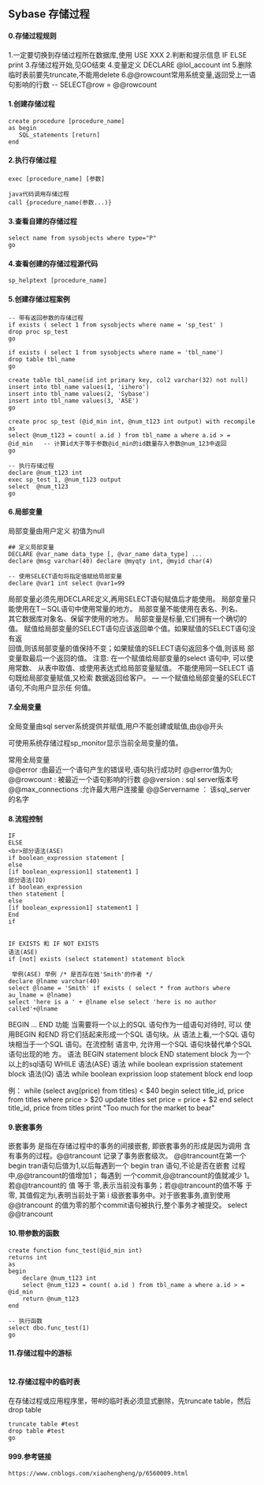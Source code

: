 ## Sybase 存储过程

#### 0.存储过程规则

1.一定要切换到存储过程所在数据库,使用 USE XXX
2.判断和提示信息 IF ELSE print
3.存储过程开始,见GO结束
4.变量定义 DECLARE @lol_account int
5.删除临时表前要先truncate,不能用delete
6.@@rowcount常用系统变量,返回受上一语句影响的行数
-- SELECT@row = @@rowcount

#### 1.创建存储过程

````shell script
create procedure [procedure_name]
as begin
   SQL_statements [return]
end
````

#### 2.执行存储过程

````shell script
exec [procedure_name] [参数]

java代码调用存储过程
call {procedure_name(参数...)}
````

#### 3.查看自建的存储过程

````shell script
select name from sysobjects where type="P"
go
````

#### 4.查看创建的存储过程源代码

````shell script
sp_helptext [procedure_name] 
````

#### 5.创建存储过程案例

````shell script
-- 带有返回参数的存储过程
if exists ( select 1 from sysobjects where name = 'sp_test' )
drop proc sp_test
go
 
if exists ( select 1 from sysobjects where name = 'tbl_name')
drop table tbl_name
go
 
create table tbl_name(id int primary key, col2 varchar(32) not null)
insert into tbl_name values(1, 'iihero')
insert into tbl_name values(2, 'Sybase')
insert into tbl_name values(3, 'ASE')
go
 
create proc sp_test (@id_min int, @num_t123 int output) with recompile
as
select @num_t123 = count( a.id ) from tbl_name a where a.id > = @id_min   -- 计算id大于等于参数@id_min的id数量存入参数@num_123中返回
go 

-- 执行存储过程
declare @num_t123 int
exec sp_test 1, @num_t123 output
select  @num_t123
go

````

#### 6.局部变量

局部变量由用户定义 初值为null
````shell script
## 定义局部变量
DECLARE @var_name data_type [, @var_name data_type] ...
declare @msg varchar(40) declare @myqty int, @myid char(4)

-- 使用SELECT语句将指定值赋给局部变量
declare @var1 int select @var1=99
````

局部变量必须先用DECLARE定义,再用SELECT语句赋值后才能使用。 局部变量只能使用在T－SQL语句中使用常量的地方。 局部变量不能使用在表名、列名、  
其它数据库对象名、保留字使用的地方。 局部变量是标量,它们拥有一个确切的值。 赋值给局部变量的SELECT语句应该返回单个值。如果赋值的SELECT语句没有返  
回值,则该局部变量的值保持不变；如果赋值的SELECT语句返回多个值,则该局 部变量取最后一个返回的值。
注意: 在一个赋值给局部变量的select 语句中, 可以使用常数、 从表中取值、或使用表达式给局部变量赋值。
     不能使用同一SELECT 语句既给局部变量赋值,又检索 数据返回给客户。 — 一个赋值给局部变量的SELECT 语句,不向用户显示任 何值。

#### 7.全局变量

全局变量由sql server系统提供并赋值,用户不能创建或赋值,由@@开头

可使用系统存储过程sp_monitor显示当前全局变量的值。

常用全局变量  
@@error :由最近一个语句产生的错误号,语句执行成功时 @@error值为0;
@@rowcount : 被最近一个语句影响的行数
@@version : sql server版本号
@@max_connections :允许最大用户连接量
@@Servername ： 该sql_server的名字

#### 8.流程控制

````shell script
IF
ELSE
<br>部分语法(ASE)
if boolean_expression statement [
else
[if boolean_expression1] statement1 ]
部分语法(IQ)
if boolean_expression
then statement [
else
[if boolean_expression1] statement1 ]
End
if


IF EXISTS 和 IF NOT EXISTS
语法(ASE)  
if [not] exists (select statement) statement block
 
 举例(ASE) 举例 /* 是否存在姓'Smith'的作者 */ 
declare @lname varchar(40) 
select @lname = 'Smith' if exists ( select * from authors where au_lname = @lname)
select 'here is a ' + @lname else select 'here is no author called'+@lname
````

BEGIN ... END
功能 当需要将一个以上的SQL 语句作为一组语句对待时, 可以 使用BEGIN 和END 将它们括起来形成一个SQL 语句块。从 语法上看,一个SQL 语句块相当于一个SQL 语句。在流控制 语言中, 允许用一个SQL 语句块替代单个SQL 语句出现的地 方。
语法 BEGIN statement block END
statement block 为一个以上的sql语句
WHILE
语法(ASE) 语法
while boolean exprission statement block
语法(IQ) 语法
while boolean exprission loop statement block end loop

例：
while (select avg(price) from titles) < $40
begin
select title_id, price from titles where price > $20 update titles set price = price + $2
end
select title_id, price from titles
print "Too much for the market to bear"

#### 9.嵌套事务

嵌套事务 是指在存储过程中的事务的间接嵌套, 即嵌套事务的形成是因为调用 含有事务的过程。@@trancount 记录了事务嵌套级次。
@@trancount在第一个 begin tran语句后值为1,以后每遇到一个 begin tran 语句,不论是否在嵌套 过程中,@@trancount的值增加1；
每遇到 一个commit,@@trancount的值就减少 1。若@@trancount的 值 等于 零,表示当前没有事务；若@@trancount的值不等 于零,
其值假定为i,表明当前处于第 i 级嵌套事务中。对于嵌套事务,直到使用@@trancount 的值为零的那个commit语句被执行,整个事务才被提交。 select @@trancount

#### 10.带参数的函数

````shell script
create function func_test(@id_min int)
returns int
as
begin
    declare @num_t123 int
    select @num_t123 = count( a.id ) from tbl_name a where a.id > = @id_min
    return @num_t123
end

-- 执行函数
select dbo.func_test(1)
go
````

#### 11.存储过程中的游标

````shell script

````

#### 12.存储过程中的临时表

在存储过程或应用程序里，带#的临时表必须显式删除，先truncate table，然后drop table

````shell script
truncate table #test
drop table #test 
go
````

#### 999.参考链接
````
https://www.cnblogs.com/xiaohengheng/p/6560009.html
````

